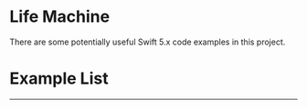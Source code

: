 Life Machine
============


There are some potentially useful Swift 5.x code examples in this project.

Example List
============




---
